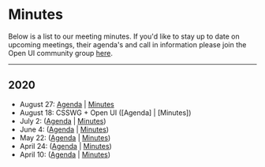 # Minutes

Below is a list to our meeting minutes. If you'd like to stay up to date on upcoming
meetings, their agenda's and call in information please join the Open UI community group [here](https://www.w3.org/community/open-ui/).

-----------

## 2020
- August 27: [Agenda](https://github.com/WICG/open-ui/blob/master/meetings/telecon/2020-08-27.md) | [Minutes](https://www.w3.org/2020/08/27-openui-minutes.html)
- August 18: CSSWG + Open UI ([Agenda] | [Minutes])
- July 2: ([Agenda](https://github.com/WICG/open-ui/blob/master/meetings/telecon/2020-07-02.md) | [Minutes](https://www.w3.org/2020/07/02-openui-minutes.html))
- June 4: ([Agenda](https://lists.w3.org/Archives/Public/public-open-ui/2020Jun/0000.html) | [Minutes](https://www.w3.org/2020/06/04-openui-minutes.html))
- May 22: ([Agenda](https://lists.w3.org/Archives/Public/public-open-ui/2020May/0001.html) | [Minutes](https://www.w3.org/2020/05/22-openui-minutes.html))
- April 24: ([Agenda](https://lists.w3.org/Archives/Public/public-open-ui/2020Apr/0005.html) | [Minutes](https://www.w3.org/2020/04/24-openui-minutes.html))
- April 10: ([Agenda](https://lists.w3.org/Archives/Public/public-open-ui/2020Apr/0002.html) | [Minutes](https://www.w3.org/2020/04/10-openui-minutes.html))
